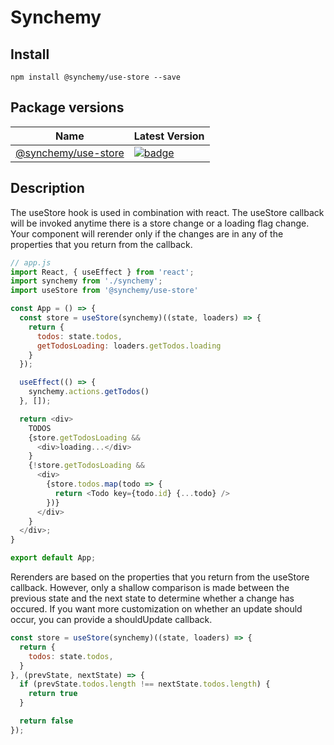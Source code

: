 # Synchemy

## Install
`npm install @synchemy/use-store --save`

## Package versions

| Name | Latest Version |
| --- | --- |
| [@synchemy/use-store](.) | [![badge](https://img.shields.io/npm/v/@synchemy/use-store.svg?style=flat-square)](https://www.npmjs.com/package/@synchemy/use-store) |

## Description

The useStore hook is used in combination with react. The useStore 
callback will be invoked anytime there is a store change or a loading flag
change. Your component will rerender only if the changes are in any
of the properties that you return from the callback.

```js
// app.js
import React, { useEffect } from 'react';
import synchemy from './synchemy';
import useStore from '@synchemy/use-store'

const App = () => {
  const store = useStore(synchemy)((state, loaders) => {
    return {
      todos: state.todos,
      getTodosLoading: loaders.getTodos.loading
    }
  });

  useEffect(() => {
    synchemy.actions.getTodos()
  }, []);

  return <div>
    TODOS
    {store.getTodosLoading &&
      <div>loading...</div>
    }
    {!store.getTodosLoading &&
      <div>
        {store.todos.map(todo => {
          return <Todo key={todo.id} {...todo} />
        })}
      </div>
    }
  </div>;
}

export default App;
```

Rerenders are based on the properties that you return from the useStore callback.
However, only a shallow comparison is made between the previous state and the next
state to determine whether a change has occured. If you want more customization on whether
an update should occur, you can provide a shouldUpdate callback.

```js
const store = useStore(synchemy)((state, loaders) => {
  return {
    todos: state.todos,
  }
}, (prevState, nextState) => {
  if (prevState.todos.length !== nextState.todos.length) {
    return true
  }

  return false
});
```
